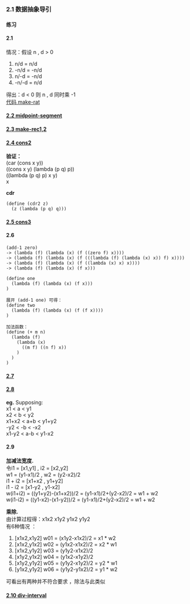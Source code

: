 ### 2.1 数据抽象导引

#### 练习

#### 2.1
情况：假设 n , d > 0   
1. n/d = n/d    
2. -n/d = -n/d   
3. n/-d = -n/d  
4. -n/-d = n/d   

得出：d < 0 则 n , d 同时乘 -1          
[代码 make-rat](code/rat.scm)   

#### [2.2 midpoint-segment](code/graphics.scm)   

#### [2.3 make-rec1,2](code/graphics.scm)

#### [2.4 cons2](code/mycons.scm)    
**验证：**     
(car (cons x y))    
((cons x y) (lambda (p q) p))     
((lambda (p q) p) x y)    
x    

**cdr**     

    (define (cdr2 z)
      (z (lambda (p q) q)))           

#### [2.5 cons3](code/mycons.scm)   

#### 2.6  

    (add-1 zero)   
    -> (lambda (f) (lambda (x) (f ((zero f) x))))    
    -> (lambda (f) (lambda (x) (f (((lambda (f) (lambda (x) x)) f) x))))    
    -> (lambda (f) (lambda (x) (f ((lambda (x) x) x))))   
    -> (lambda (f) (lambda (x) (f x)))    

    (define one
      (lambda (f) (lambda (x) (f x)))  
    )   

    展开 (add-1 one) 可得：  
    (define two
      (lambda (f) (lambda (x) (f (f x))))  
    )    

    加法函数：  
    (define (+ m n)
      (lambda (f)
        (lambda (x)
          ((m f) ((n f) x))  
        )
      )
    )

#### [2.7](code/interval.scm)    

#### [2.8](code/interval.scm)   
**eg.** Supposing:   
x1 < a < y1  
x2 < b < y2   
x1+x2 < a+b < y1+y2   
-y2 < -b < -x2  
x1-y2 < a-b < y1-x2  

#### 2.9  
**加减法宽度.**    
令i1 = [x1,y1] , i2 = [x2,y2]    
w1 = (y1-x1)/2 , w2 = (y2-x2)/2      
i1 + i2 = [x1+x2 , y1+y2]      
i1 - i2 = [x1-y2 , y1-x2]    
w(i1+i2) = ((y1+y2)-(x1+x2))/2 = (y1-x1)/2+(y2-x2)/2 = w1 + w2    
w(i1-i2) = ((y1-x2)-(x1-y2))/2 = (y1-x1)/2+(y2-x2)/2 = w1 + w2        

**乘除.**    
由计算过程得：x1x2 x1y2 y1x2 y1y2    
有6种情况 ：
1. [x1x2,x1y2]  w01 = (x1y2-x1x2)/2 = x1 * w2   
2. [x1x2,y1x2]  w02 = (y1x2-x1x2)/2 = x2 * w1   
3. [x1x2,y1y2]  w03 = (y1y2-x1x2)/2         
4. [x1y2,y1x2]  w04 = (y1x2-x1y2)/2       
5. [x1y2,y1y2]  w05 = (y1y2-x1y2)/2 = y2 * w1   
6. [y1x2,y1y2]  w06 = (y1y2-y1x2)/2 = y1 * w2    

可看出有两种并不符合要求 ，除法与此类似   

#### [2.10 div-interval](code/interval.scm)  

   
